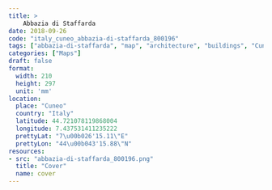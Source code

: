 ```yaml
---
title: > 
    Abbazia di Staffarda
date: 2018-09-26
code: "italy_cuneo_abbazia-di-staffarda_800196"
tags: ["abbazia-di-staffarda", "map", "architecture", "buildings", "Cuneo", "Italy"]
categories: ["Maps"]
draft: false
format:
  width: 210
  height: 297
  unit: 'mm'
location:
  place: "Cuneo"
  country: "Italy"
  latitude: 44.721078119868004
  longitude: 7.437531411235222
  prettyLat: "7\u00b026'15.11\"E"
  prettyLon: "44\u00b043'15.88\"N"
resources:
- src: "abbazia-di-staffarda_800196.png"
  title: "Cover"
  name: cover
---
```

